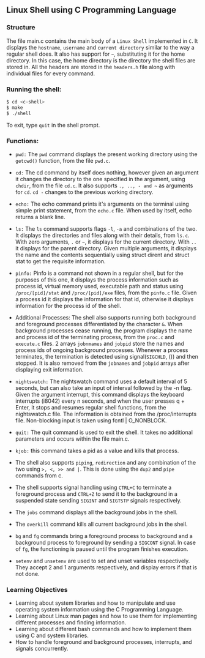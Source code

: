## Linux Shell using C Programming Language

### Structure

The file main.c contains the main body of a `Linux Shell` implemented in `C`. It displays the `hostname`, `username` and `current directory` similar to the way a regular shell does. It also has support for `~`, substituting it for the home directory. In this case, the home directory is the directory the shell files are stored in. All the headers are stored in the `headers.h` file along with individual files for every command.

### Running the shell:

```bash
$ cd <c-shell>
$ make
$ ./shell
```
To exit, type `quit` in the shell prompt.

### Functions:

- `pwd:` The `pwd` command displays the present working directory using the `getcwd()` function, from the file `pwd.c`.

- `cd:` The cd command by itself does nothing, however given an argument it changes the directory to the one specified in the argument, using `chdir`, from the file `cd.c`. It also supports `., .., - and ~` as arguments for `cd`. `cd -` changes to the previous working directory.

- `echo:` The echo command prints it's arguments on the terminal using simple print statement, from the `echo.c` file. When used by itself, echo returns a blank line.

- `ls:` The `ls` command supports flags `-l`, `-a` and combinations of the two. It displays the directories and files along with their details, from `ls.c`. With zero arguments, `.` or `~`, it displays for the current directory. With `..` it displays for the parent directory. Given multiple arguments, it displays the name and the contents sequentially using struct dirent and struct stat to get the requisite information.

- `pinfo:` Pinfo is a command not shown in a regular shell, but for the purposes of this one, it displays the process information such as process id, virtual memory used, executable path and status using `/proc/[pid]/stat` and `/proc/[pid]/exe` files, from the `pinfo.c` file. Given a process id it displays the information for that id, otherwise it displays information for the process id of the shell.

- Additional Processes: The shell also supports running both background and foreground processes differentiated by the character `&`. When background processes cease running, the program displays the name and process id of the terminating process, from the `proc.c` and `execute.c` files. 2 arrays `jobnmames` and `jobpid` store the names and process ids of ongoing background processes. Whenever a process terminates, the termination is detected using signal(`SIGCHLD`, ()) and then stopped. It is also removed from the `jobnames` and `jobpid` arrays after displaying exit information.

- `nightswatch:` The nightswatch command uses a default interval of 5 seconds, but can also take an input of interval followed by the -n flag. Given the argument interrupt, this command displays the keyboard interrupts (i8042) every n seconds, and when the user presses q + Enter, it stops and resumes regular shell functions, from the nightswatch.c file. The information is obtained from the /proc/interrupts file. Non-blocking input is taken using fcntl | O_NONBLOCK. 

- `quit:` The quit command is used to exit the shell. It takes no additional parameters and occurs within the file main.c.

- `kjob:` this command takes a pid as a value and kills that process.

- The shell also supports `piping`, `redirection` and any combination of the two using `>, <, >> and |`. This is done using the `dup2` and `pipe` commands from c.

- The shell supports signal handling using `CTRL+C` to terminate a foreground process and `CTRL+Z` to send it to the background in a suspended state sending `SIGINT` and `SIGTSTP` signals respectively.

- The `jobs` command displays all the background jobs in the shell.

- The `overkill` command kills all current background jobs in the shell.

- `bg` and `fg` commands bring a foreground process to background and a background process to foreground by sending a `SIGCONT` signal. In case of `fg`, the functioning is paused until the program finishes execution.

- `setenv` and `unsetenv` are used to set and unset variables respectively. They accept 2 and 1 arguments respectively, and display errors if that is not done.


### Learning Objectives

- Learning about system libraries and how to manipulate and use operating system information using the C Programming Language.
- Learning about Linux man pages and how to use them for implementing different processes and finding information.
- Learning about different bash commands and how to implement them using C and system libraries.
- How to handle foreground and background processes, interrupts, and signals concurrently.
